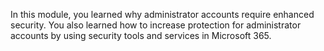In this module, you learned why administrator accounts require enhanced security. You also learned how to increase protection for administrator accounts by using security tools and services in Microsoft 365.

